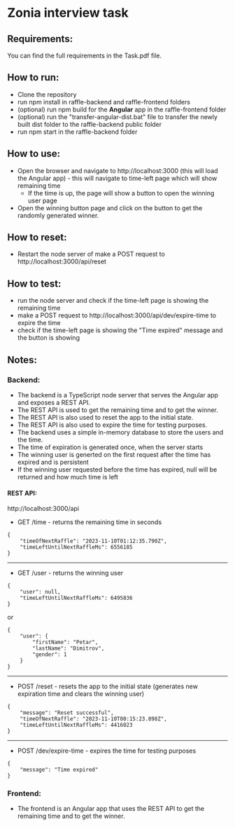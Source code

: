 # Zonia interview task

## Requirements:
You can find the full requirements in the Task.pdf file.

## How to run:
* Clone the repository
* run npm install in raffle-backend and raffle-frontend folders
* (optional) run npm build for the **Angular** app in the raffle-frontend folder
* (optional) run the "transfer-angular-dist.bat" file to transfer the newly built dist folder to the raffle-backend public folder
* run npm start in the raffle-backend folder 

## How to use:
* Open the browser and navigate to http://localhost:3000 (this will load the Angular app)  - this will navigate to time-left page which will show remaining time 
  * If the time is up, the page will show a button to open the winning user page
* Open the winning button page and click on the button to get the randomly generated winner.

## How to reset:
* Restart the node server of make a POST request to http://localhost:3000/api/reset

## How to test:
* run the node server and check if the time-left page is showing the remaining time
* make a POST request to http://localhost:3000/api/dev/expire-time to expire the time
* check if the time-left page is showing the "Time expired" message and the button is showing

## Notes:

### Backend:
* The backend is a TypeScript node server that serves the Angular app and exposes a REST API.
* The REST API is used to get the remaining time and to get the winner.
* The REST API is also used to reset the app to the initial state.
* The REST API is also used to expire the time for testing purposes.
* The backend uses a simple in-memory database to store the users and the time.
* The time of expiration is generated once, when the server starts
* The winning user is generted on the first request after the time has expired and is persistent
* If the winning user requested before the time has expired, null will be returned and how much time is left

#### REST API:
http://localhost:3000/api

* GET /time - returns the remaining time in seconds
```
{
    "timeOfNextRaffle": "2023-11-10T01:12:35.790Z",
    "timeLeftUntilNextRaffleMs": 6556185
}
```
---

* GET /user - returns the winning user

```
{
    "user": null,
    "timeLeftUntilNextRaffleMs": 6495836
}
``` 
or 
```
{
    "user": {
        "firstName": "Petar",
        "lastName": "Dimitrov",
        "gender": 1
    }
}
```
---
* POST /reset - resets the app to the initial state (generates new expiration time and clears the winning user)
```
{
    "message": "Reset successful",
    "timeOfNextRaffle": "2023-11-10T00:15:23.898Z",
    "timeLeftUntilNextRaffleMs": 4416023
}
```

---
* POST /dev/expire-time - expires the time for testing purposes
```
{
    "message": "Time expired"
}
```


### Frontend:
* The frontend is an Angular app that uses the REST API to get the remaining time and to get the winner.

